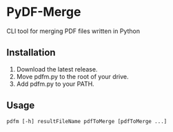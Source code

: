 # PyDF-Merge
CLI tool for merging PDF files written in Python

## Installation
1. Download the latest release.
2. Move pdfm.py to the root of your drive.
3. Add pdfm.py to your PATH.

## Usage
```pdfm [-h] resultFileName pdfToMerge [pdfToMerge ...]```
